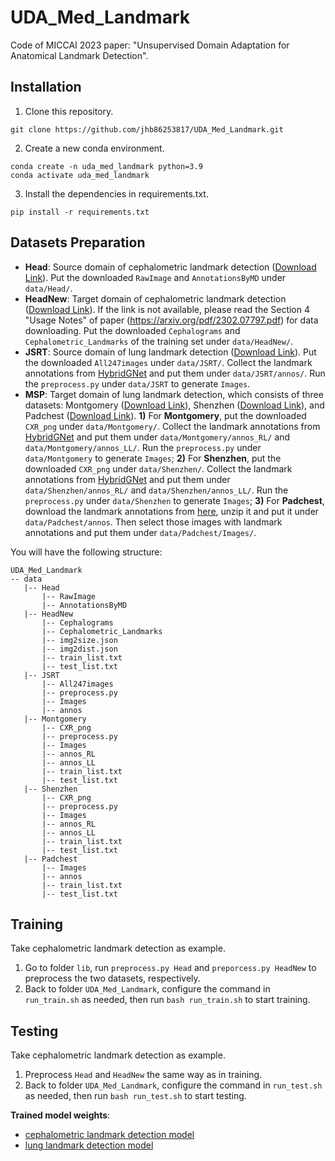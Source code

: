 # UDA_Med_Landmark

Code of MICCAI 2023 paper: "Unsupervised Domain Adaptation for Anatomical Landmark Detection".

## Installation
1. Clone this repository.
```Shell
git clone https://github.com/jhb86253817/UDA_Med_Landmark.git
```
2. Create a new conda environment.
```Shell
conda create -n uda_med_landmark python=3.9
conda activate uda_med_landmark
```
3. Install the dependencies in requirements.txt.
```Shell
pip install -r requirements.txt
```
## Datasets Preparation
* **Head**: Source domain of cephalometric landmark detection ([Download Link](https://figshare.com/s/37ec464af8e81ae6ebbf?file=5466590)). Put the downloaded `RawImage` and `AnnotationsByMD` under `data/Head/`.
* **HeadNew**: Target domain of cephalometric landmark detection ([Download Link](http://vision.seecs.edu.pk/CEPHA29/)). If the link is not available, please read the Section 4 "Usage Notes" of paper (https://arxiv.org/pdf/2302.07797.pdf) for data downloading. Put the downloaded `Cephalograms` and `Cephalometric_Landmarks` of the training set under `data/HeadNew/`.
* **JSRT**: Source domain of lung landmark detection ([Download Link](http://db.jsrt.or.jp/eng.php)). Put the downloaded `All247images` under `data/JSRT/`. Collect the landmark annotations from [HybridGNet](https://github.com/ngaggion/HybridGNet/tree/main) and put them under `data/JSRT/annos/`. Run the `preprocess.py` under `data/JSRT` to generate `Images`. 
* **MSP**: Target domain of lung landmark detection, which consists of three datasets: Montgomery ([Download Link](https://lhncbc.nlm.nih.gov/LHC-publications/pubs/TuberculosisChestXrayImageDataSets.html)), Shenzhen ([Download Link](https://lhncbc.nlm.nih.gov/LHC-publications/pubs/TuberculosisChestXrayImageDataSets.html)), and Padchest ([Download Link](https://bimcv.cipf.es/bimcv-projects/padchest/)). **1)** For **Montgomery**, put the downloaded `CXR_png` under `data/Montgomery/`. Collect the landmark annotations from [HybridGNet](https://github.com/ngaggion/HybridGNet/tree/main) and put them under `data/Montgomery/annos_RL/` and `data/Montgomery/annos_LL/`. Run the `preprocess.py` under `data/Montgomery` to generate `Images`; **2)** For **Shenzhen**, put the downloaded `CXR_png` under `data/Shenzhen/`. Collect the landmark annotations from [HybridGNet](https://github.com/ngaggion/HybridGNet/tree/main) and put them under `data/Shenzhen/annos_RL/` and `data/Shenzhen/annos_LL/`. Run the `preprocess.py` under `data/Shenzhen` to generate `Images`; **3)** For **Padchest**, download the landmark annotations from [here](https://drive.google.com/file/d/15qdzekQfj4zgkVgfi_x1WlKAq2wITl8i/view?usp=drive_link), unzip it and put it under `data/Padchest/annos`. Then select those images with landmark annotations and put them under `data/Padchest/Images/`.

You will have the following structure:
````
UDA_Med_Landmark
-- data
   |-- Head
       |-- RawImage
       |-- AnnotationsByMD
   |-- HeadNew
       |-- Cephalograms
       |-- Cephalometric_Landmarks
       |-- img2size.json
       |-- img2dist.json
       |-- train_list.txt
       |-- test_list.txt
   |-- JSRT
       |-- All247images
       |-- preprocess.py
       |-- Images
       |-- annos
   |-- Montgomery
       |-- CXR_png
       |-- preprocess.py
       |-- Images
       |-- annos_RL
       |-- annos_LL
       |-- train_list.txt
       |-- test_list.txt
   |-- Shenzhen
       |-- CXR_png
       |-- preprocess.py
       |-- Images
       |-- annos_RL
       |-- annos_LL
       |-- train_list.txt
       |-- test_list.txt
   |-- Padchest
       |-- Images
       |-- annos
       |-- train_list.txt
       |-- test_list.txt
````

## Training
Take cephalometric landmark detection as example.
1. Go to folder `lib`, run `preprocess.py Head` and `preporcess.py HeadNew` to preprocess the two datasets, respectively.
2. Back to folder `UDA_Med_Landmark`, configure the command in `run_train.sh` as needed, then run `bash run_train.sh` to start training.

## Testing
Take cephalometric landmark detection as example.
1. Preprocess `Head` and `HeadNew` the same way as in training.
2. Back to folder `UDA_Med_Landmark`, configure the command in `run_test.sh` as needed, then run `bash run_test.sh` to start testing.

**Trained model weights**:
* [cephalometric landmark detection model](https://drive.google.com/file/d/1wGgQgdpdvyINNN7hvT49TLFjuxruRdRR/view?usp=drive_link)
* [lung landmark detection model](https://drive.google.com/file/d/1vaHjNunUD6Uv4X4H7ve1huXDKRoUCQz2/view?usp=drive_link)

